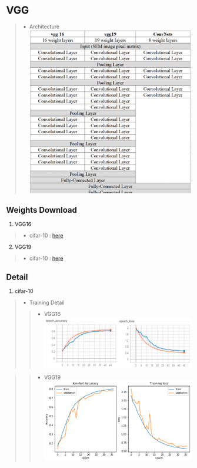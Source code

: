 # **VGG**
> - Architecture
<br>![](/Doc/VGG16_VGG19_Architecture.png)

## **Weights Download**
1. VGG16
> * cifar-10 : [here](https://drive.google.com/open?id=1E9iDZkFmWs9fjhZYVW4oCk1aZGWjUxrO)

2. VGG19
> * cifar-10 : [here](https://drive.google.com/open?id=1eytiPyXmv5JLNniECIDSAwbH7hxP-JTt)

## **Detail**
1. cifar-10
> - Training Detail
>> - VGG16
<br>![VGG16](/Doc/VGG16_Accuracy_and_Loss.png)

>> - VGG19
<br>![VGG19](/Doc/VGG19_Accuracy_and_Loss.png)
